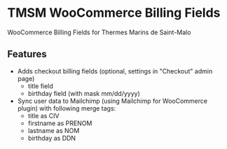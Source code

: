 TMSM WooCommerce Billing Fields
=================

WooCommerce Billing Fields for Thermes Marins de Saint-Malo

Features
-----------

* Adds checkout billing fields (optional, settings in "Checkout" admin page)
    * title field
    * birthday field (with mask mm/dd/yyyy)
* Sync user data to Mailchimp (using Mailchimp for WooCommerce plugin) with following merge tags:
    * title as CIV
    * firstname as PRENOM
    * lastname as NOM
    * birthday as DDN
